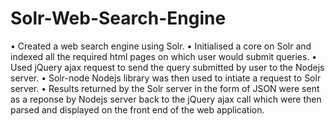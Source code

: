 # Solr-Web-Search-Engine

• Created a web search engine using Solr.
•	Initialised a core on Solr and indexed all the required html pages on which user would submit queries. 
•	Used jQuery ajax request to send the query submitted by user to the Nodejs server.
•	Solr-node Nodejs library was then used to intiate a request to Solr server.
•	Results returned by the Solr server in the form of JSON were sent as a reponse by Nodejs server back to the jQuery ajax call which were then parsed and displayed on the front end of the web application.
